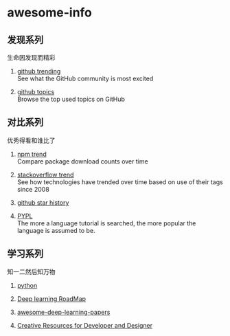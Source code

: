 # awesome-info


## 发现系列
生命因发现而精彩

1. [github trending](https://github.com/trending)  
See what the GitHub community is most excited

1. [github topics](https://github.com/topics)  
Browse the top used topics on GitHub



## 对比系列
优秀得看和谁比了

1. [npm trend](https://www.npmtrends.com/)  
Compare package download counts over time

1. [stackoverflow trend](https://insights.stackoverflow.com/trends?tags=python%2Cphp)  
See how technologies have trended over time based on use of their tags since 2008

1. [github star history](https://www.timqian.com/star-history/)

1. [PYPL](http://pypl.github.io/PYPL.html)  
The more a language tutorial is searched, the more popular the language is assumed to be. 

## 学习系列
知一二然后知万物

1. [python](https://github.com/vinta/awesome-python)

1. [Deep learning RoadMap](https://github.com/floodsung/Deep-Learning-Papers-Reading-Roadmap)

1. [awesome-deep-learning-papers](https://github.com/terryum/awesome-deep-learning-papers)

1. [Creative Resources for Developer and Designer ](https://github.com/gztchan/awesome-design)